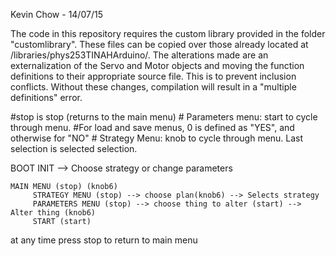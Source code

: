 Kevin Chow - 14/07/15

The code in this repository requires the custom library provided in the folder "customlibrary".  These files can be copied over those already located at <Arduinohome>/libraries/phys253TINAHArduino/. The alterations made are an externalization of the Servo and Motor objects and moving the function definitions to their appropriate source file.  This is to prevent inclusion conflicts.  Without these changes, compilation will result in a "multiple definitions" error.

#stop is stop (returns to the main menu)
      # Parameters menu: start to cycle through menu.
      		  #For load and save menus, 0 is defined as "YES", and otherwise for "NO"
      # Strategy Menu: knob to cycle through menu.  Last selection is selected selection.

BOOT
	INIT --> Choose strategy or change parameters

	MAIN MENU (stop) (knob6)
	     STRATEGY MENU (stop) --> choose plan(knob6) --> Selects strategy
	     PARAMETERS MENU (stop) --> choose thing to alter (start) -->  Alter thing (knob6)
	     START (start)

at any time press stop to return to main menu